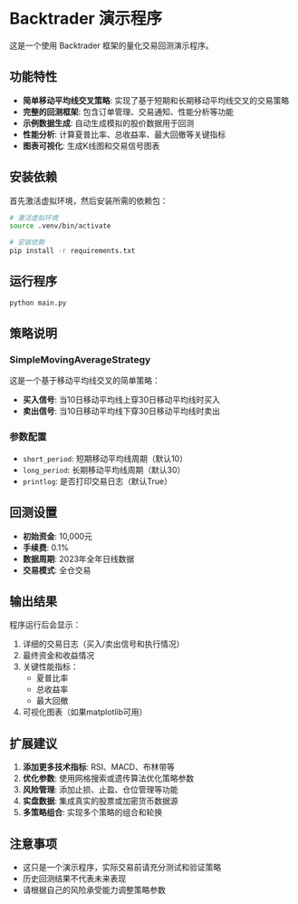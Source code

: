# Backtrader 演示程序

这是一个使用 Backtrader 框架的量化交易回测演示程序。

## 功能特性

- **简单移动平均线交叉策略**: 实现了基于短期和长期移动平均线交叉的交易策略
- **完整的回测框架**: 包含订单管理、交易通知、性能分析等功能
- **示例数据生成**: 自动生成模拟的股价数据用于回测
- **性能分析**: 计算夏普比率、总收益率、最大回撤等关键指标
- **图表可视化**: 生成K线图和交易信号图表

## 安装依赖

首先激活虚拟环境，然后安装所需的依赖包：

```bash
# 激活虚拟环境
source .venv/bin/activate

# 安装依赖
pip install -r requirements.txt
```

## 运行程序

```bash
python main.py
```

## 策略说明

### SimpleMovingAverageStrategy

这是一个基于移动平均线交叉的简单策略：

- **买入信号**: 当10日移动平均线上穿30日移动平均线时买入
- **卖出信号**: 当10日移动平均线下穿30日移动平均线时卖出

### 参数配置

- `short_period`: 短期移动平均线周期（默认10）
- `long_period`: 长期移动平均线周期（默认30）
- `printlog`: 是否打印交易日志（默认True）

## 回测设置

- **初始资金**: 10,000元
- **手续费**: 0.1%
- **数据周期**: 2023年全年日线数据
- **交易模式**: 全仓交易

## 输出结果

程序运行后会显示：

1. 详细的交易日志（买入/卖出信号和执行情况）
2. 最终资金和收益情况
3. 关键性能指标：
   - 夏普比率
   - 总收益率
   - 最大回撤
4. 可视化图表（如果matplotlib可用）

## 扩展建议

1. **添加更多技术指标**: RSI、MACD、布林带等
2. **优化参数**: 使用网格搜索或遗传算法优化策略参数
3. **风险管理**: 添加止损、止盈、仓位管理等功能
4. **实盘数据**: 集成真实的股票或加密货币数据源
5. **多策略组合**: 实现多个策略的组合和轮换

## 注意事项

- 这只是一个演示程序，实际交易前请充分测试和验证策略
- 历史回测结果不代表未来表现
- 请根据自己的风险承受能力调整策略参数